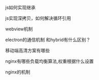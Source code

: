 js如何实现继承

js实现深拷贝，如何解决循环引用

webview机制 

electron的通信机制 和hybrid有什么区别？

移动端高清方案有哪些

nginx有哪些负载均衡算法,权重根据什么设置

nginx的机制

